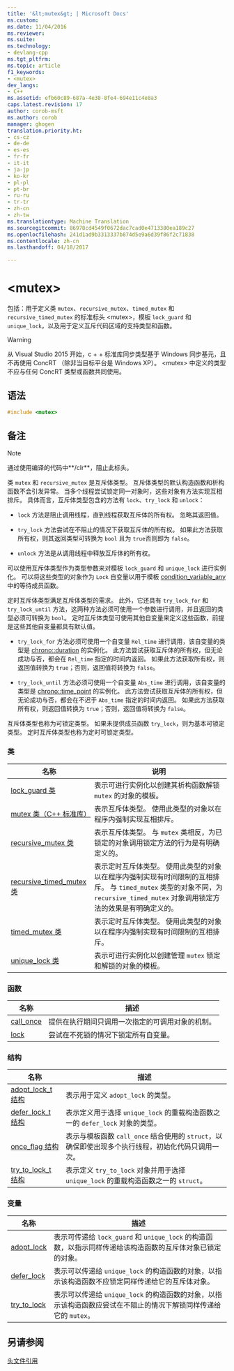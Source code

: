 ```yaml
---
title: '&lt;mutex&gt; | Microsoft Docs'
ms.custom: 
ms.date: 11/04/2016
ms.reviewer: 
ms.suite: 
ms.technology:
- devlang-cpp
ms.tgt_pltfrm: 
ms.topic: article
f1_keywords:
- <mutex>
dev_langs:
- C++
ms.assetid: efb60c89-687a-4e38-8fe4-694e11c4e8a3
caps.latest.revision: 17
author: corob-msft
ms.author: corob
manager: ghogen
translation.priority.ht:
- cs-cz
- de-de
- es-es
- fr-fr
- it-it
- ja-jp
- ko-kr
- pl-pl
- pt-br
- ru-ru
- tr-tr
- zh-cn
- zh-tw
ms.translationtype: Machine Translation
ms.sourcegitcommit: 86978cd4549f0672dac7cad0e4713380ea189c27
ms.openlocfilehash: 241d1ad9b3313337b874d5e9a6d39f86f2c71838
ms.contentlocale: zh-cn
ms.lasthandoff: 04/18/2017

---
```

# <a name="ltmutexgt"></a>&lt;mutex&gt;
包括：用于定义类 `mutex`、`recursive_mutex`、`timed_mutex` 和 `recursive_timed_mutex` 的标准标头 \<mutex>，模板 `lock_guard` 和 `unique_lock`，以及用于定义互斥代码区域的支持类型和函数。  
  
> [!WARNING]
>  从 Visual Studio 2015 开始，c + + 标准库同步类型基于 Windows 同步基元，且不再使用 ConcRT （除非当目标平台是 Windows XP）。 \<mutex> 中定义的类型不应与任何 ConcRT 类型或函数共同使用。  
  
## <a name="syntax"></a>语法  
  
```cpp  
#include <mutex>  
```  
  
## <a name="remarks"></a>备注  
  
> [!NOTE]
>  通过使用编译的代码中**/clr**，阻止此标头。  
  
 类 `mutex` 和 `recursive_mutex` 是互斥体类型。 互斥体类型的默认构造函数和析构函数不会引发异常。 当多个线程尝试锁定同一对象时，这些对象有方法实现互相排斥。 具体而言，互斥体类型包含的方法有 `lock`、`try_lock` 和 `unlock`：  
  
-   `lock` 方法是阻止调用线程，直到线程获取互斥体的所有权。 忽略其返回值。  
  
-   `try_lock` 方法尝试在不阻止的情况下获取互斥体的所有权。 如果此方法获取所有权，则其返回类型可转换为 `bool` 且为 `true`否则即为 `false`。  
  
-   `unlock` 方法是从调用线程中释放互斥体的所有权。  
  
 可以使用互斥体类型作为类型参数来对模板 `lock_guard` 和 `unique_lock` 进行实例化。 可以将这些类型的对象作为 `Lock` 自变量以用于模板 [condition_variable_any](../standard-library/condition-variable-any-class.md) 中的等待成员函数。  
  
 定时互斥体类型满足互斥体类型的需求。 此外，它还具有 `try_lock_for` 和 `try_lock_until` 方法，这两种方法必须可使用一个参数进行调用，并且返回的类型必须可转换为 `bool`。 定时互斥体类型可使用其他自变量来定义这些函数，前提是这些其他自变量都具有默认值。  
  
-   `try_lock_for` 方法必须可使用一个自变量 `Rel_time` 进行调用，该自变量的类型是 [chrono::duration](../standard-library/duration-class.md) 的实例化。 此方法尝试获取互斥体的所有权，但无论成功与否，都会在 `Rel_time` 指定的时间内返回。 如果此方法获取所有权，则返回值转换为 `true`；否则，返回值将转换为 `false`。  
  
-   `try_lock_until` 方法必须可使用一个自变量 `Abs_time` 进行调用，该自变量的类型是 [chrono::time_point](../standard-library/time-point-class.md) 的实例化。 此方法尝试获取互斥体的所有权，但无论成功与否，都会在不迟于 `Abs_time` 指定的时间内返回。 如果此方法获取所有权，则返回值转换为 `true`；否则，返回值将转换为 `false`。  
  
 互斥体类型也称为可锁定类型。 如果未提供成员函数 `try_lock`，则为基本可锁定类型。 定时互斥体类型也称为定时可锁定类型。  
  
### <a name="classes"></a>类  
  
|名称|说明|  
|----------|-----------------|  
|[lock_guard 类](../standard-library/lock-guard-class.md)|表示可进行实例化以创建其析构函数解锁 `mutex` 的对象的模板。|  
|[mutex 类（C++ 标准库）](../standard-library/mutex-class-stl.md)|表示互斥体类型。 使用此类型的对象以在程序内强制实现互相排斥。|  
|[recursive_mutex 类](../standard-library/recursive-mutex-class.md)|表示互斥体类型。 与 `mutex` 类相反，为已锁定的对象调用锁定方法的行为是有明确定义的。|  
|[recursive_timed_mutex 类](../standard-library/recursive-timed-mutex-class.md)|表示定时互斥体类型。 使用此类型的对象以在程序内强制实现有时间限制的互相排斥。 与 `timed_mutex` 类型的对象不同，为 `recursive_timed_mutex` 对象调用锁定方法的效果是有明确定义的。|  
|[timed_mutex 类](../standard-library/timed-mutex-class.md)|表示定时互斥体类型。 使用此类型的对象以在程序内强制实现有时间限制的互相排斥。|  
|[unique_lock 类](../standard-library/unique-lock-class.md)|表示可进行实例化以创建管理 `mutex` 锁定和解锁的对象的模板。|  
  
### <a name="functions"></a>函数  
  
|名称|描述|  
|----------|-----------------|  
|[call_once](../standard-library/mutex-functions.md#call_once)|提供在执行期间只调用一次指定的可调用对象的机制。|  
|[lock](../standard-library/mutex-functions.md#lock)|尝试在不死锁的情况下锁定所有自变量。|  
  
### <a name="structs"></a>结构  
  
|名称|描述|  
|----------|-----------------|  
|[adopt_lock_t 结构](../standard-library/adopt-lock-t-structure.md)|表示用于定义 `adopt_lock` 的类型。|  
|[defer_lock_t 结构](../standard-library/defer-lock-t-structure.md)|表示定义用于选择 `unique_lock` 的重载构造函数之一的 `defer_lock` 对象的类型。|  
|[once_flag 结构](../standard-library/once-flag-structure.md)|表示与模板函数 `call_once` 结合使用的 `struct`，以确保即使出现多个执行线程，初始化代码只调用一次。|  
|[try_to_lock_t 结构](../standard-library/try-to-lock-t-structure.md)|表示定义 `try_to_lock` 对象并用于选择 `unique_lock` 的重载构造函数之一的 `struct`。|  
  
### <a name="variables"></a>变量  
  
|名称|描述|  
|----------|-----------------|  
|[adopt_lock](../standard-library/mutex-functions.md#adopt_lock)|表示可传递给 `lock_guard` 和 `unique_lock` 的构造函数，以指示同样传递给该构造函数的互斥体对象已锁定的对象。|  
|[defer_lock](../standard-library/mutex-functions.md#defer_lock)|表示可以传递给 `unique_lock` 的构造函数的对象，以指示该构造函数不应锁定同样传递给它的互斥体对象。|  
|[try_to_lock](../standard-library/mutex-functions.md#try_to_lock)|表示可以传递给 `unique_lock` 的构造函数的对象，以指示该构造函数应尝试在不阻止的情况下解锁同样传递给它的 `mutex`。|  
  
## <a name="see-also"></a>另请参阅  
 [头文件引用](../standard-library/cpp-standard-library-header-files.md)




